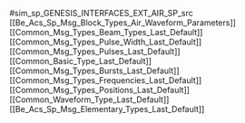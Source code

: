 #sim_sp_GENESIS_INTERFACES_EXT_AIR_SP_src
[[Be_Acs_Sp_Msg_Block_Types_Air_Waveform_Parameters]]
[[Common_Msg_Types_Beam_Types_Last_Default]]
[[Common_Msg_Types_Pulse_Width_Last_Default]]
[[Common_Msg_Types_Pulses_Last_Default]]
[[Common_Basic_Type_Last_Default]]
[[Common_Msg_Types_Bursts_Last_Default]]
[[Common_Msg_Types_Frequencies_Last_Default]]
[[Common_Msg_Types_Positions_Last_Default]]
[[Common_Waveform_Type_Last_Default]]
[[Be_Acs_Sp_Msg_Elementary_Types_Last_Default]]

